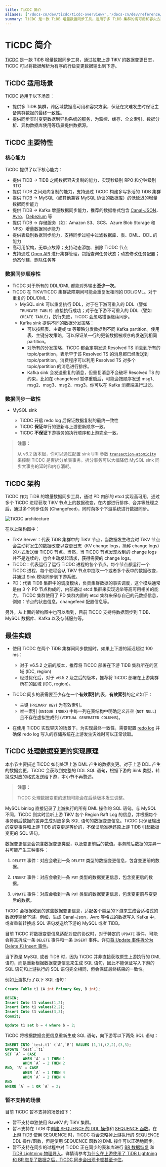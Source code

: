 ```yaml
---
title: TiCDC 简介
aliases: ['/docs-cn/dev/ticdc/ticdc-overview/','/docs-cn/dev/reference/tools/ticdc/overview/']
summary: TiCDC 是一款 TiDB 增量数据同步工具，适用于多 TiDB 集群的高可用和容灾方案，以及实时同步变更数据到异构系统。其主要特性包括数据容灾复制、双向复制、低延迟的增量数据同步能力等。TiCDC 架构包括 TiKV Server、TiCDC 和 PD，支持将数据同步到 TiDB、MySQL 数据库、Kafka 以及存储服务。目前暂不支持单独使用 RawKV 的 TiKV 集群，创建 SEQUENCE 的 DDL 操作和在同步过程中对 TiCDC 正在同步的表和库进行 BR 数据恢复和 TiDB Lightning 导入。
---
```


# TiCDC 简介

[TiCDC](https://github.com/pingcap/tiflow/tree/master/cdc) 是一款 TiDB 增量数据同步工具，通过拉取上游 TiKV 的数据变更日志，TiCDC 可以将数据解析为有序的行级变更数据输出到下游。

## TiCDC 适用场景

TiCDC 适用于以下场景：

- 提供多 TiDB 集群，跨区域数据高可用和容灾方案，保证在灾难发生时保证主备集群数据的最终一致性。
- 提供同步实时变更数据到异构系统的服务，为监控、缓存、全文索引、数据分析、异构数据库使用等场景提供数据源。

## TiCDC 主要特性

### 核心能力

TiCDC 提供了以下核心能力：

- 提供 TiDB -> TiDB 之间数据容灾复制的能力，实现秒级别 RPO 和分钟级别 RTO
- 提供 TiDB 之间双向复制的能力，支持通过 TiCDC 构建多写多活的 TiDB 集群
- 提供 TiDB -> MySQL（或其他兼容 MySQL 协议的数据库）的低延迟的增量数据同步能力
- 提供 TiDB -> Kafka 增量数据同步能力，推荐的数据格式包含 [Canal-JSON](/ticdc/ticdc-canal-json.md)，[Avro](/ticdc/ticdc-avro-protocol.md)，[Debezium](/ticdc/ticdc-debezium.md) 等
- 提供 TiDB -> 存储服务（如：Amazon S3、GCS、Azure Blob Storage 和 NFS）增量数据同步能力
- 提供表级别数据同步能力，支持同步过程中过滤数据库、表、DML、DDL 的能力
- 高可用架构，无单点故障；支持动态添加、删除 TiCDC 节点
- 支持通过 [Open API](/ticdc/ticdc-open-api-v2.md) 进行集群管理，包括查询任务状态；动态修改任务配置；动态创建、删除任务等

### 数据同步顺序性

- TiCDC 对于所有的 DDL/DML 都能对外输出**至少一次**。
- TiCDC 在 TiKV/TiCDC 集群故障期间可能会重复发相同的 DDL/DML。对于重复的 DDL/DML：
    - MySQL sink 可以重复执行 DDL，对于在下游可重入的 DDL（譬如 `TRUNCATE TABLE`）直接执行成功；对于在下游不可重入的 DDL（譬如 `CREATE TABLE`），执行失败，TiCDC 会忽略错误继续同步。
    - Kafka sink 提供不同的数据分发策略：
        - 可以按照表、主键或 ts 等策略分发数据到不同 Kafka partition。使用表、主键分发策略，可以保证某一行的更新数据被顺序的发送到相同 partition。
        - 对所有的分发策略，TiCDC 都会定期发送 Resolved TS 消息到所有的 topic/partition，表示早于该 Resolved TS 的消息都已经发送到 topic/partition，消费程序可以利用 Resolved TS 对多个 topic/partition 的消息进行排序。
        - Kafka sink 会发送重复的消息，但重复消息不会破坏 Resolved TS 的约束，比如在 changefeed 暂停重启后，可能会按顺序发送 msg1、msg2、msg3、msg2、msg3。你可以在 Kafka 消费端进行过滤。

### 数据同步一致性

- MySQL sink

    - TiCDC 开启 redo log 后保证数据复制的最终一致性
    - TiCDC **保证**单行的更新与上游更新顺序一致。
    - TiCDC **不保证**下游事务的执行顺序和上游完全一致。

> **注意：**
>
> 从 v6.2 版本起，你可以通过配置 sink URI 参数 [`transaction-atomicity`](/ticdc/ticdc-sink-to-mysql.md#sink-uri-配置-mysqltidb) 来控制 TiCDC 是否拆分单表事务。拆分事务可以大幅降低 MySQL sink 同步大事务的延时和内存消耗。

## TiCDC 架构

TiCDC 作为 TiDB 的增量数据同步工具，通过 PD 内部的 etcd 实现高可用，通过多个 TiCDC 进程获取 TiKV 节点上的数据改变，在内部进行排序、合并等处理之后，通过多个同步任务 (Changefeed)，同时向多个下游系统进行数据同步。

![TiCDC architecture](/media/ticdc/cdc-architecture.png)

在以上架构图中：

- TiKV Server：代表 TiDB 集群中的 TiKV 节点，当数据发生改变时 TiKV 节点会主动将发生的数据改变以变更日志（KV change logs，简称 change logs）的方式发送给 TiCDC 节点。当然，当 TiCDC 节点发现收到的 change logs 并不是连续的，也会主动发起请求，获得需要的 change logs。
- TiCDC：代表运行了运行 TiCDC 进程的各个节点。每个节点都运行一个 TiCDC 进程，每个进程会从 TiKV 节点中拉取一个或者多个表中的数据改变，并通过 Sink 模块同步到下游系统。
- PD：代表 TiDB 集群中的调度模块，负责集群数据的事实调度，这个模块通常是由 3 个 PD 节点构成的，内部通过 etcd 集群来实现选举等高可用相关的能力。 TiCDC 集群使用了 PD 集群内置的 etcd 集群来保存自己的元数据信息，例如：节点的状态信息，changefeed 配置信息等。

另外，从上面的架构图中也可以看到，目前 TiCDC 支持将数据同步到 TiDB、MySQL 数据库、Kafka 以及存储服务等。

## 最佳实践

- 使用 TiCDC 在两个 TiDB 集群间同步数据时，如果上下游的延迟超过 100 ms：
    - 对于 v6.5.2 之前的版本，推荐将 TiCDC 部署在下游 TiDB 集群所在的区域 (IDC, region)
    - 经过优化后，对于 v6.5.2 及之后的版本，推荐将 TiCDC 部署在上游集群所在的区域 (IDC, region)。
- TiCDC 同步的表需要至少存在一个**有效索引**的表，**有效索引**的定义如下：

    - 主键 (`PRIMARY KEY`) 为有效索引。
    - 唯一索引 (`UNIQUE INDEX`) 中每一列在表结构中明确定义非空 (`NOT NULL`) 且不存在虚拟生成列 (`VIRTUAL GENERATED COLUMNS`)。

- 在使用 TiCDC 实现容灾的场景下，为实现最终一致性，需要配置 [redo log](/ticdc/ticdc-sink-to-mysql.md#灾难场景的最终一致性复制) 并确保 redo log 写入的存储系统在上游发生灾难时可以正常读取。

## TiCDC 处理数据变更的实现原理

本小节主要描述 TiCDC 如何处理上游 DML 产生的数据变更。对于上游 DDL 产生的数据变更，TiCDC 会获取到完整的 DDL SQL 语句，根据下游的 Sink 类型，转换成对应的格式发送给下游，本小节不再赘述。

> **注意：**
>
> TiCDC 处理数据变更的逻辑可能会在后续版本发生调整。

MySQL binlog 直接记录了上游执行的所有 DML 操作的 SQL 语句。与 MySQL 不同，TiCDC 则实时监听上游 TiKV 各个 Region Raft Log 的信息，并根据每个事务前后数据的差异生成对应多条 SQL 语句的数据变更信息。TiCDC 只保证输出的变更事件和上游 TiDB 的变更是等价的，不保证能准确还原上游 TiDB 引起数据变更的 SQL 语句。

数据变更信息会包含数据变更类型，以及变更前后的数值。事务前后数据的差异一共可能产生三种事件：

1. `DELETE` 事件：对应会收到一条 `DELETE` 类型的数据变更信息，包含变更前的数据。

2. `INSERT` 事件：对应会收到一条 `PUT` 类型的数据变更信息，包含变更后的数据。

3. `UPDATE` 事件：对应会收到一条 `PUT` 类型的数据变更信息，包含变更前与变更后的数据。

TiCDC 会根据收到的这些数据变更信息，适配各个类型的下游来生成合适格式的数据传输给下游。例如，生成 Canal-Json，Avro 等格式的数据写入 Kafka 中，或者重新转换成 SQL 语句发送给下游的 MySQL 或者 TiDB。

目前 TiCDC 将数据变更信息适配对应的协议时，对于特定的 `UPDATE` 事件，可能会将其拆成一条 `DELETE` 事件和一条 `INSERT` 事件。详见[将 Update 事件拆分为 Delete 和 Insert 事件](/ticdc/ticdc-behavior-change.md#将-update-事件拆分为-delete-和-insert-事件)。

当下游是 MySQL 或者 TiDB 时，因为 TiCDC 并非直接获取原生上游执行的 DML 语句，而是重新根据数据变更信息来生成 SQL 语句，因此不能保证写入下游的 SQL 语句和上游执行的 SQL 语句完全相同，但会保证最终结果的一致性。

例如上游执行了以下 SQL 语句：

```sql
Create Table t1 (A int Primary Key, B int);

BEGIN;
Insert Into t1 values(1,2);
Insert Into t1 values(2,2);
Insert Into t1 values(3,3);
Commit;

Update t1 set b = 4 where b = 2;
```

TiCDC 将根据数据变更信息重新生成 SQL 语句，向下游写以下两条 SQL 语句：

```sql
INSERT INTO `test.t1` (`A`,`B`) VALUES (1,1),(2,2),(3,3);
UPDATE `test`.`t1`
SET `A` = CASE
        WHEN `A` = 1 THEN 1
        WHEN `A` = 2 THEN 2
END, `B` = CASE
        WHEN `A` = 1 THEN 4
        WHEN `A` = 2 THEN 4
END
WHERE `A` = 1 OR `A` = 2;
```

### 暂不支持的场景

目前 TiCDC 暂不支持的场景如下：

- 暂不支持单独使用 RawKV 的 TiKV 集群。
- 暂不支持在 TiDB 中[创建 SEQUENCE 的 DDL 操作](/sql-statements/sql-statement-create-sequence.md)和 [SEQUENCE 函数](/sql-statements/sql-statement-create-sequence.md#sequence-函数)。在上游 TiDB 使用 SEQUENCE 时，TiCDC 将会忽略掉上游执行的 SEQUENCE DDL 操作/函数，但是使用 SEQUENCE 函数的 DML 操作可以正确地同步。
- 暂不支持在同步的过程中对 TiCDC 正在同步的表和库进行 [BR 数据恢复](/br/backup-and-restore-overview.md) 和 [TiDB Lightning 物理导入](/tidb-lightning/tidb-lightning-physical-import-mode.md)。详情请参考[为什么在上游使用了 TiDB Lightning 和 BR 恢复了数据之后，TiCDC 同步会出现卡顿甚至卡住](/ticdc/ticdc-faq.md#为什么在上游使用了-tidb-lightning-物理导入模式和-br-恢复了数据之后ticdc-同步会出现卡顿甚至卡住)。